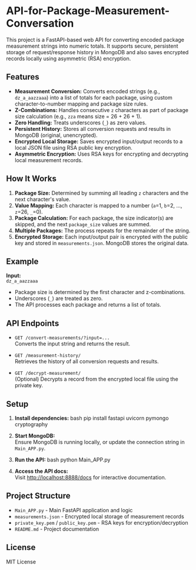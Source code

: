 # API-for-Package-Measurement-Conversation

This project is a FastAPI-based web API for converting encoded package measurement strings into numeric totals. It supports secure, persistent storage of request/response history in MongoDB and also saves encrypted records locally using asymmetric (RSA) encryption.

## Features

- **Measurement Conversion:** Converts encoded strings (e.g., `dz_a_aazzaaa`) into a list of totals for each package, using custom character-to-number mapping and package size rules.
- **Z-Combinations:** Handles consecutive `z` characters as part of package size calculation (e.g., `zza` means size = 26 + 26 + 1).
- **Zero Handling:** Treats underscores (`_`) as zero values.
- **Persistent History:** Stores all conversion requests and results in MongoDB (original, unencrypted).
- **Encrypted Local Storage:** Saves encrypted input/output records to a local JSON file using RSA public key encryption.
- **Asymmetric Encryption:** Uses RSA keys for encrypting and decrypting local measurement records.

## How It Works

1. **Package Size:** Determined by summing all leading `z` characters and the next character's value.
2. **Value Mapping:** Each character is mapped to a number (`a`=1, `b`=2, ..., `z`=26, `_`=0).
3. **Package Calculation:** For each package, the size indicator(s) are skipped, and the next `package_size` values are summed.
4. **Multiple Packages:** The process repeats for the remainder of the string.
5. **Encrypted Storage:** Each input/output pair is encrypted with the public key and stored in `measurements.json`. MongoDB stores the original data.

## Example

**Input:**  
`dz_a_aazzaaa`

- Package size is determined by the first character and z-combinations.
- Underscores (`_`) are treated as zero.
- The API processes each package and returns a list of totals.

## API Endpoints

- `GET /convert-measurements/?input=...`  
  Converts the input string and returns the result.

- `GET /measurement-history/`  
  Retrieves the history of all conversion requests and results.

- `GET /decrypt-measurement/`  
  (Optional) Decrypts a record from the encrypted local file using the private key.

## Setup

1. **Install dependencies:**
    bash
    pip install fastapi uvicorn pymongo cryptography

2. **Start MongoDB:**  
   Ensure MongoDB is running locally, or update the connection string in `Main_APP.py`.

3. **Run the API:**
 bash
    python Main_APP.py
4. **Access the API docs:**  
   Visit [http://localhost:8888/docs](http://localhost:8888/docs) for interactive documentation.

## Project Structure

- `Main_APP.py` - Main FastAPI application and logic
- `measurements.json` - Encrypted local storage of measurement records
- `private_key.pem` / `public_key.pem` - RSA keys for encryption/decryption
- `README.md` - Project documentation

## License

MIT License
